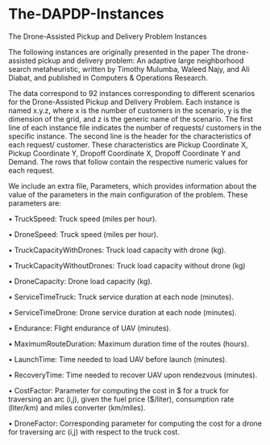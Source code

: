 # The-DAPDP-Instances
The Drone-Assisted Pickup and Delivery Problem Instances

The following instances are originally presented in the paper The drone-assisted pickup and delivery problem: An adaptive large neighborhood search metaheuristic, written by Timothy Mulumba, Waleed Najy, and Ali Diabat, and published in Computers & Operations Research.

The data correspond to 92 instances corresponding to different scenarios for the Drone-Assisted Pickup and Delivery Problem. Each instance is named x.y.z, where x is the number of customers in the scenario, y is the dimension of the grid, and z is the generic name of the scenario. 
The first line of each instance file indicates the number of requests/ customers in the specific instance. The second line is the header for the characteristics of each request/ customer. These characteristics are Pickup Coordinate X, Pickup Coordinate Y, Dropoff Coordinate X, Dropoff Coordinate Y and Demand. The rows that follow contain the respective numeric values for each request.

We include an extra file, Parameters, which provides information about the value of the parameters in the main configuration of the problem. These parameters are:

•	TruckSpeed: Truck speed (miles per hour).

•	DroneSpeed: Truck speed (miles per hour).

•	TruckCapacityWithDrones: Truck load capacity with drone (kg).

•	TruckCapacityWithoutDrones: Truck load capacity without drone (kg)

•	DroneCapacity: Drone load capacity (kg).

•	ServiceTimeTruck: Truck service duration at each node (minutes).

•	ServiceTimeDrone: Drone service duration at each node (minutes).

•	Endurance: Flight endurance of UAV (minutes).

•	MaximumRouteDuration: Maximum duration time of the routes (hours).

•	LaunchTime: Time needed to load UAV before launch (minutes).

•	RecoveryTime: Time needed to recover UAV upon rendezvous (minutes).

•	CostFactor: Parameter for computing the cost in $ for a truck for traversing an arc (i,j), given the fuel price ($/liter), consumption rate (liter/km) and miles converter (km/miles).

•	DroneFactor: Corresponding parameter for computing the cost for a drone for traversing arc (i,j) with respect to the truck cost.
